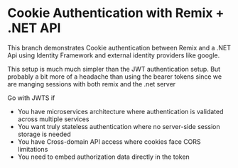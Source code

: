 # Cookie Authentication with Remix + .NET API
This branch demonstrates Cookie authentication between Remix and a .NET Api using Identity Framework and external identity providers like google.

This setup is much much simpler than the JWT authentication setup. But probably a bit more of a headache than using the bearer tokens since we are manging sessions with
both remix and the .net server

Go with JWTS if
- You have microservices architecture where authentication is validated across multiple services
- You want truly stateless authentication where no server-side session storage is needed
- You have Cross-domain API access where cookies face CORS limitations
- You need to embed authorization data directly in the token

